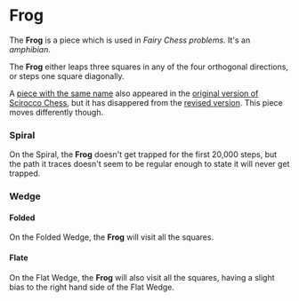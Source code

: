 # Frog

The **Frog** is a piece which is used in *Fairy Chess problems*. 
It's an *amphibian*.

The **Frog** either leaps three squares in any of the four orthogonal
directions, or steps one square diagonally.

A [piece with the same name](#chess-v:large.dir/contest/scirocco.html#Frog)
also appeared in the
[original version of Scirocco Chess](#chess-v:large.dir/contest/scirocco.html),
but it has disappered from the
[revised version](#chess-v:invention/scirocco). This piece moves
differently though.

### Spiral

On the Spiral, the **Frog** doesn't get trapped for the first 20,000
steps, but the path it traces doesn't seem to be regular enough to
state it will never get trapped.

### Wedge

#### Folded

On the Folded Wedge, the **Frog** will visit all the squares.

#### Flate

On the Flat Wedge, the **Frog** will also visit all the squares,
having a slight bias to the right hand side of the Flat Wedge.
